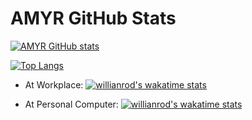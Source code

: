 # AMYR GitHub Stats
[![AMYR GitHub stats](https://github-readme-stats.vercel.app/api?username=4myr&show_icons=true&theme=dark)](https://amyr.ir)

[![Top Langs](https://github-readme-stats.vercel.app/api/top-langs/?username=4myr&layout=compact)](https://amyr.ir)

* At Workplace:
[![willianrod's wakatime stats](https://github-readme-stats.vercel.app/api/wakatime?username=amyrsamiz)](https://wakatime.com/@amyrsamiz)

* At Personal Computer:
[![willianrod's wakatime stats](https://github-readme-stats.vercel.app/api/wakatime?username=amyr)](https://wakatime.com/@amyr)

